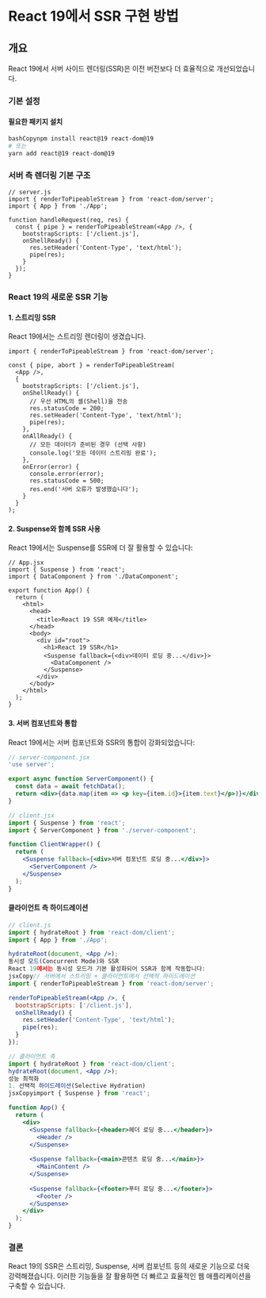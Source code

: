 # React 19에서 SSR 구현 방법

## 개요
React 19에서 서버 사이드 렌더링(SSR)은 이전 버전보다 더 효율적으로 개선되었습니다.

### 기본 설정

#### 필요한 패키지 설치

```Bash
bashCopynpm install react@19 react-dom@19
# 또는
yarn add react@19 react-dom@19
```

### 서버 측 렌더링 기본 구조

```Jsx
// server.js
import { renderToPipeableStream } from 'react-dom/server';
import { App } from './App';

function handleRequest(req, res) {
  const { pipe } = renderToPipeableStream(<App />, {
    bootstrapScripts: ['/client.js'],
    onShellReady() {
      res.setHeader('Content-Type', 'text/html');
      pipe(res);
    }
  });
}
```

### React 19의 새로운 SSR 기능

#### 1. 스트리밍 SSR

React 19에서는 스트리밍 렌더링이 생겼습니다.

```Jsx
import { renderToPipeableStream } from 'react-dom/server';

const { pipe, abort } = renderToPipeableStream(
  <App />,
  {
    bootstrapScripts: ['/client.js'],
    onShellReady() {
      // 우선 HTML의 셸(Shell)을 전송
      res.statusCode = 200;
      res.setHeader('Content-Type', 'text/html');
      pipe(res);
    },
    onAllReady() {
      // 모든 데이터가 준비된 경우 (선택 사항)
      console.log('모든 데이터 스트리밍 완료');
    },
    onError(error) {
      console.error(error);
      res.statusCode = 500;
      res.end('서버 오류가 발생했습니다');
    }
  }
);
```
#### 2. Suspense와 함께 SSR 사용

React 19에서는 Suspense를 SSR에 더 잘 활용할 수 있습니다:

```Jsx
// App.jsx
import { Suspense } from 'react';
import { DataComponent } from './DataComponent';

export function App() {
  return (
    <html>
      <head>
        <title>React 19 SSR 예제</title>
      </head>
      <body>
        <div id="root">
          <h1>React 19 SSR</h1>
          <Suspense fallback={<div>데이터 로딩 중...</div>}>
            <DataComponent />
          </Suspense>
        </div>
      </body>
    </html>
  );
}
```

#### 3. 서버 컴포넌트와 통합

React 19에서는 서버 컴포넌트와 SSR의 통합이 강화되었습니다:

```jsx
// server-component.jsx
'use server';

export async function ServerComponent() {
  const data = await fetchData();
  return <div>{data.map(item => <p key={item.id}>{item.text}</p>)}</div>;
}

// client.jsx
import { Suspense } from 'react';
import { ServerComponent } from './server-component';

function ClientWrapper() {
  return (
    <Suspense fallback={<div>서버 컴포넌트 로딩 중...</div>}>
      <ServerComponent />
    </Suspense>
  );
}
```

#### 클라이언트 측 하이드레이션

```jsx
// client.js
import { hydrateRoot } from 'react-dom/client';
import { App } from './App';

hydrateRoot(document, <App />);
동시성 모드(Concurrent Mode)와 SSR
React 19에서는 동시성 모드가 기본 활성화되어 SSR과 함께 작동합니다:
jsxCopy// 서버에서 스트리밍 + 클라이언트에서 선택적 하이드레이션
import { renderToPipeableStream } from 'react-dom/server';

renderToPipeableStream(<App />, {
  bootstrapScripts: ['/client.js'],
  onShellReady() {
    res.setHeader('Content-Type', 'text/html');
    pipe(res);
  }
});
```

```jsx
// 클라이언트 측
import { hydrateRoot } from 'react-dom/client';
hydrateRoot(document, <App />);
성능 최적화
1. 선택적 하이드레이션(Selective Hydration)
jsxCopyimport { Suspense } from 'react';

function App() {
  return (
    <div>
      <Suspense fallback={<header>헤더 로딩 중...</header>}>
        <Header />
      </Suspense>
      
      <Suspense fallback={<main>콘텐츠 로딩 중...</main>}>
        <MainContent />
      </Suspense>
      
      <Suspense fallback={<footer>푸터 로딩 중...</footer>}>
        <Footer />
      </Suspense>
    </div>
  );
}
```

### 결론
React 19의 SSR은 스트리밍, Suspense, 서버 컴포넌트 등의 새로운 기능으로 더욱 강력해졌습니다. 이러한 기능들을 잘 활용하면 더 빠르고 효율적인 웹 애플리케이션을 구축할 수 있습니다.
